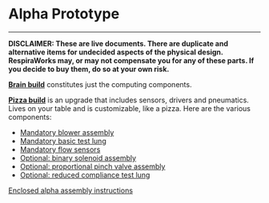 # Alpha Prototype

-------------

**DISCLAIMER: These are live documents.
There are duplicate and alternative items for undecided aspects of the physical design. 
RespiraWorks may, or may not compensate you for any of these parts.
If you decide to buy them, do so at your own risk.**

[**Brain build**](pizza_brain) constitutes just the computing components.

[**Pizza build**](pizza_build.md) is an upgrade that includes sensors, drivers and pneumatics.
Lives on your table and is customizable, like a pizza. Here are the various components:

* [Mandatory blower assembly](pizza_blower)
* [Mandatory basic test lung](pizza_test_lung)
* [Mandatory flow sensors](../../2_Research_&_Development/Project-Venturi)
* [Optional: binary solenoid assembly](pizza_binary_solenoid)
* [Optional: proportional pinch valve assembly](../../2_Research_&_Development/Project-Pinch_Valve)
* [Optional: reduced compliance test lung](pizza_compliance_test_lung)

[Enclosed alpha assembly instructions](alpha_assembly_instructions.md)

